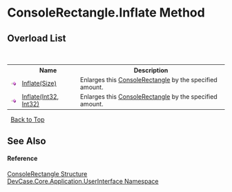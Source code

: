# ConsoleRectangle.Inflate Method 
 


## Overload List
&nbsp;<table><tr><th></th><th>Name</th><th>Description</th></tr><tr><td>![Public method](media/pubmethod.gif "Public method")</td><td><a href="M_DevCase_Core_Application_UserInterface_ConsoleRectangle_Inflate">Inflate(Size)</a></td><td>
Enlarges this <a href="T_DevCase_Core_Application_UserInterface_ConsoleRectangle">ConsoleRectangle</a> by the specified amount.</td></tr><tr><td>![Public method](media/pubmethod.gif "Public method")</td><td><a href="M_DevCase_Core_Application_UserInterface_ConsoleRectangle_Inflate_1">Inflate(Int32, Int32)</a></td><td>
Enlarges this <a href="T_DevCase_Core_Application_UserInterface_ConsoleRectangle">ConsoleRectangle</a> by the specified amount.</td></tr></table>&nbsp;
<a href="#consolerectangle.inflate-method">Back to Top</a>

## See Also


#### Reference
<a href="T_DevCase_Core_Application_UserInterface_ConsoleRectangle">ConsoleRectangle Structure</a><br /><a href="N_DevCase_Core_Application_UserInterface">DevCase.Core.Application.UserInterface Namespace</a><br />